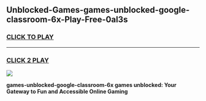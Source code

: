 
## Unblocked-Games-games-unblocked-google-classroom-6x-Play-Free-0al3s
<h3>
<a href="https://premium76.site?title=games-unblocked-google-classroom-6x&ref=21A">CLICK TO PLAY</a></h3>
<hr>

<h3>
<a href="https://premium76.site?title=games-unblocked-google-classroom-6x&ref=21A">CLICK 2 PLAY</a>
  
</h3>

<a href="https://premium76.site?title=games-unblocked-google-classroom-6x&ref=21A"><img src="https://clearcache.store/games.png"></a>


**games-unblocked-google-classroom-6x games unblocked: Your Gateway to Fun and Accessible Online Gaming**
